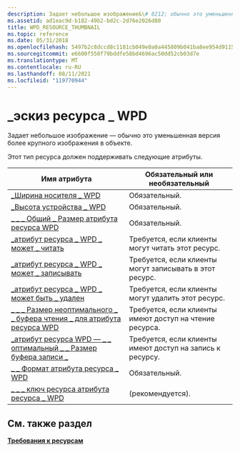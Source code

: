 ```yaml
---
description: Задает небольшое изображение&\# 8212; обычно это уменьшенная версия более крупного изображения в объекте.
ms.assetid: ad1eac9d-b182-49b2-bd2c-2d76e2026d80
title: WPD_RESOURCE_THUMBNAIL
ms.topic: reference
ms.date: 05/31/2018
ms.openlocfilehash: 5497b2c8dccd8c1181cb049e0a0a445809b041ba8ee954d9115b00b4d8e2e130
ms.sourcegitcommit: e6600f550f79bddfe58bd4696ac50dd52cb03d7e
ms.translationtype: MT
ms.contentlocale: ru-RU
ms.lasthandoff: 08/11/2021
ms.locfileid: "119770944"
---
```

# <a name="wpd_resource_thumbnail"></a>\_эскиз ресурса \_ WPD

Задает небольшое изображение — обычно это уменьшенная версия более крупного изображения в объекте.

Этот тип ресурса должен поддерживать следующие атрибуты.



| Имя атрибута                                                                                                            | Обязательный или необязательный                                   |
|---------------------------------------------------------------------------------------------------------------------------|--------------------------------------------------------|
| [\_Ширина носителя \_ WPD](media-properties.md)                                                                 | Обязательный.                                              |
| [\_Высота устройства \_ WPD](media-properties.md)                                                               | Обязательный.                                              |
| [\_ \_ \_ Общий \_ Размер атрибута ресурса WPD](resource-attribute-properties.md)              | Обязательный.                                              |
| [\_атрибут ресурса \_ WPD \_ может \_ читать](attributes.md)                                     | Требуется, если клиенты могут читать этот ресурс.            |
| [\_атрибут ресурса \_ WPD \_ может \_ записывать](attributes.md)                                   | Требуется, если клиенты могут записывать в этот ресурс.        |
| [\_атрибут ресурса \_ WPD \_ может быть \_ удален](attributes.md)                                 | Требуется, если клиенты могут удалить этот ресурс.          |
| [\_ \_ \_ Размер неоптимального \_ \_ буфера чтения \_ для атрибута ресурса WPD](attributes.md)   | Требуется, если клиенты имеют доступ на чтение ресурса.  |
| [\_атрибут ресурса WPD — \_ \_ оптимальный \_ \_ Размер буфера записи \_](attributes.md) | Требуется, если клиенты имеют доступ на запись к ресурсу. |
| [\_ \_ Формат атрибута ресурса \_ WPD](resource-attribute-properties.md)                       | Обязательный.                                              |
| [\_ \_ \_ ключ ресурса атрибута ресурса \_ WPD](resource-attribute-properties.md)                                              | (рекомендуется).                                           |



 

## <a name="see-also"></a>См. также раздел

<dl> <dt>

[**Требования к ресурсам**](requirements-for-resources.md)
</dt> </dl>

 

 



